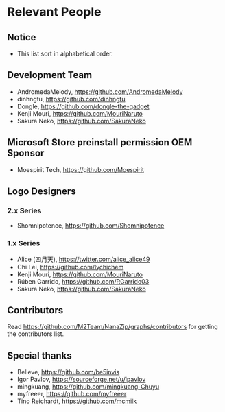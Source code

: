 ﻿# Relevant People 

## Notice

- This list sort in alphabetical order.

## Development Team

- AndromedaMelody, https://github.com/AndromedaMelody
- dinhngtu, https://github.com/dinhngtu
- Dongle, https://github.com/dongle-the-gadget
- Kenji Mouri, https://github.com/MouriNaruto
- Sakura Neko, https://github.com/SakuraNeko

## Microsoft Store preinstall permission OEM Sponsor

- Moespirit Tech, https://github.com/Moespirit

## Logo Designers

### 2.x Series

- Shomnipotence, https://github.com/Shomnipotence

### 1.x Series

- Alice (四月天), https://twitter.com/alice_alice49
- Chi Lei, https://github.com/lychichem
- Kenji Mouri, https://github.com/MouriNaruto
- Rúben Garrido, https://github.com/RGarrido03
- Sakura Neko, https://github.com/SakuraNeko

## Contributors

Read https://github.com/M2Team/NanaZip/graphs/contributors for getting the
contributors list.

## Special thanks

- Belleve, https://github.com/be5invis
- Igor Pavlov, https://sourceforge.net/u/ipavlov
- mingkuang, https://github.com/mingkuang-Chuyu
- myfreeer, https://github.com/myfreeer
- Tino Reichardt, https://github.com/mcmilk

